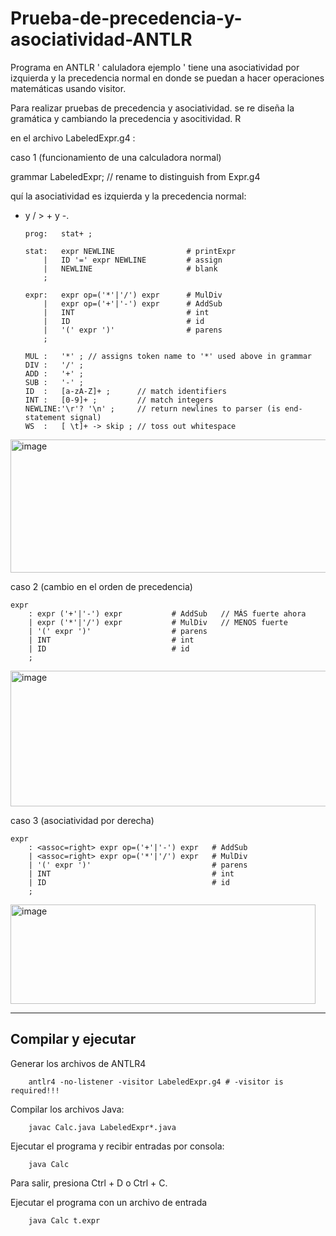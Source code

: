 # Prueba-de-precedencia-y-asociatividad-ANTLR

Programa en ANTLR ' caluladora ejemplo ' tiene una asociatividad por izquierda y la precedencia normal en donde se puedan a hacer operaciones matemáticas usando visitor.

Para realizar pruebas de precedencia y asociatividad. se re diseña la gramática y cambiando la precedencia y asocitividad. R

en el archivo LabeledExpr.g4 :

  caso 1 (funcionamiento de una calculadora normal)
  
  grammar LabeledExpr; // rename to distinguish from Expr.g4

  quí la asociatividad es izquierda y la precedencia normal:
* y / > + y -. 

      prog:   stat+ ;
      
      stat:   expr NEWLINE                # printExpr
          |   ID '=' expr NEWLINE         # assign
          |   NEWLINE                     # blank
          ;
      
      expr:   expr op=('*'|'/') expr      # MulDiv
          |   expr op=('+'|'-') expr      # AddSub
          |   INT                         # int
          |   ID                          # id
          |   '(' expr ')'                # parens
          ;
      
      MUL :   '*' ; // assigns token name to '*' used above in grammar
      DIV :   '/' ;
      ADD :   '+' ;
      SUB :   '-' ;
      ID  :   [a-zA-Z]+ ;      // match identifiers
      INT :   [0-9]+ ;         // match integers
      NEWLINE:'\r'? '\n' ;     // return newlines to parser (is end-statement signal)
      WS  :   [ \t]+ -> skip ; // toss out whitespace
  


<img width="715" height="213" alt="image" src="https://github.com/user-attachments/assets/4f85dd00-f533-46d9-a305-82e2fc24122d" /> 

caso 2 (cambio en el orden de precedencia)
    
    expr
        : expr ('+'|'-') expr           # AddSub   // MÁS fuerte ahora
        | expr ('*'|'/') expr           # MulDiv   // MENOS fuerte
        | '(' expr ')'                  # parens
        | INT                           # int
        | ID                            # id
        ;


<img width="585" height="217" alt="image" src="https://github.com/user-attachments/assets/a34a56d1-7256-432d-9ec2-035bf9db181c" /> 

caso 3 (asociatividad por derecha) 

    expr
        : <assoc=right> expr op=('+'|'-') expr   # AddSub
        | <assoc=right> expr op=('*'|'/') expr   # MulDiv
        | '(' expr ')'                           # parens
        | INT                                    # int
        | ID                                     # id
        ;



<img width="488" height="159" alt="image" src="https://github.com/user-attachments/assets/603eaf54-b381-4509-8480-81756b20b1c1" />

---


## Compilar y ejecutar
Generar los archivos de ANTLR4


        antlr4 -no-listener -visitor LabeledExpr.g4 # -visitor is required!!!


        
Compilar los archivos Java:
  

        javac Calc.java LabeledExpr*.java
  

Ejecutar el programa y recibir entradas por consola:
  

        java Calc
  
Para salir, presiona Ctrl + D o Ctrl + C.

Ejecutar el programa con un archivo de entrada


        java Calc t.expr

